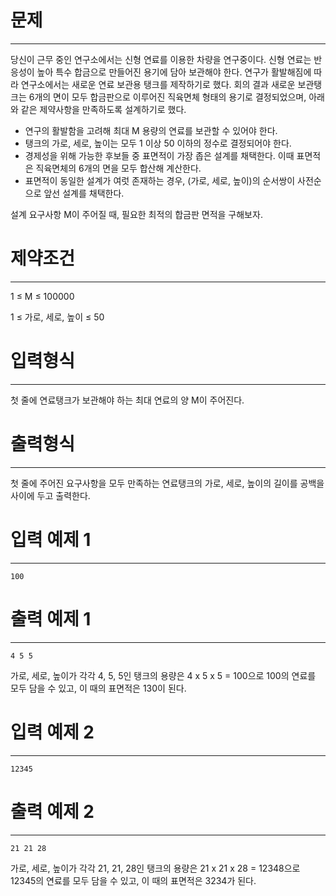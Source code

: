 # 문제
---
당신이 근무 중인 연구소에서는 신형 연료를 이용한 차량을 연구중이다. 신형 연료는 반응성이 높아 특수 합금으로 만들어진 용기에 담아 보관해야 한다. 연구가 활발해짐에 따라 연구소에서는 새로운 연료 보관용 탱크를 제작하기로 했다. 회의 결과 새로운 보관탱크는 6개의 면이 모두 합금판으로 이루어진 직육면체 형태의 용기로 결정되었으며, 아래와 같은 제약사항을 만족하도록 설계하기로 했다.


- 연구의 활발함을 고려해 최대 M 용량의 연료를 보관할 수 있어야 한다.
- 탱크의 가로, 세로, 높이는 모두 1 이상 50 이하의 정수로 결정되어야 한다.
- 경제성을 위해 가능한 후보들 중 표면적이 가장 좁은 설계를 채택한다. 이때 표면적은 직육면체의 6개의 면을 모두 합산해 계산한다.
- 표면적이 동일한 설계가 여럿 존재하는 경우, (가로, 세로, 높이)의 순서쌍이 사전순으로 앞선 설계를 채택한다.

설계 요구사항 M이 주어질 때, 필요한 최적의 합금판 면적을 구해보자.

# 제약조건
---
1 ≤ M ≤ 100000

1 ≤ 가로, 세로, 높이 ≤ 50

# 입력형식
---
첫 줄에 연료탱크가 보관해야 하는 최대 연료의 양 M이 주어진다.

# 출력형식
---
첫 줄에 주어진 요구사항을 모두 만족하는 연료탱크의 가로, 세로, 높이의 길이를 공백을 사이에 두고 출력한다.

# 입력 예제 1
---
```
100
```

# 출력 예제 1
---
```
4 5 5
```

가로, 세로, 높이가 각각 4, 5, 5인 탱크의 용량은 4 x 5 x 5 = 100으로 100의 연료를 모두 담을 수 있고, 이 때의 표면적은 130이 된다.

# 입력 예제 2
---
```
12345
```

# 출력 예제 2
---
```
21 21 28
```

가로, 세로, 높이가 각각 21, 21, 28인 탱크의 용량은 21 x 21 x 28 = 12348으로 12345의 연료를 모두 담을 수 있고, 이 때의 표면적은 3234가 된다.
